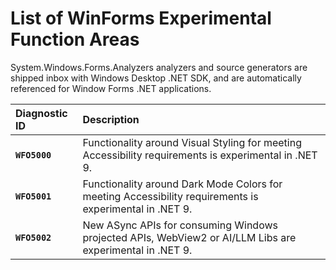 # List of WinForms Experimental Function Areas

System.Windows.Forms.Analyzers analyzers and source generators are shipped inbox with Windows Desktop .NET SDK, and
are automatically referenced for Window Forms .NET applications.

| Diagnostic ID  | Description |
| :------------- | :---------- |
|  __`WFO5000`__ | Functionality around Visual Styling for meeting Accessibility requirements is experimental in .NET 9. |
|  __`WFO5001`__ | Functionality around Dark Mode Colors for meeting Accessibility requirements is experimental in .NET 9. |
|  __`WFO5002`__ | New ASync APIs for consuming Windows projected APIs, WebView2 or AI/LLM Libs are experimental in .NET 9. |
